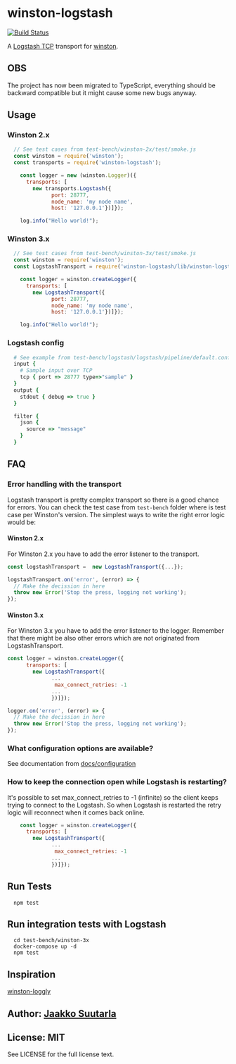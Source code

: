 # winston-logstash

[![Build Status](https://github.com/jaakkos/winston-logstash/actions/workflows/build-test.yaml/badge.svg)](https://github.com/jaakkos/winston-logstash/actions/workflows/build-test.yaml)

A [Logstash TCP][0] transport for [winston][1].

## OBS

The project has now been migrated to TypeScript, everything should be backward compatible but it might cause some new bugs anyway.

## Usage

### Winston 2.x

``` js
  // See test cases from test-bench/winston-2x/test/smoke.js
  const winston = require('winston');
  const transports = require('winston-logstash');

    const logger = new (winston.Logger)({
      transports: [
        new transports.Logstash({
              port: 28777,
              node_name: 'my node name',
              host: '127.0.0.1'})]});

    log.info("Hello world!");
```

### Winston 3.x

``` js
  // See test cases from test-bench/winston-3x/test/smoke.js
  const winston = require('winston');
  const LogstashTransport = require('winston-logstash/lib/winston-logstash-latest');

    const logger = winston.createLogger({
      transports: [
        new LogstashTransport({
              port: 28777,
              node_name: 'my node name',
              host: '127.0.0.1'})]});

    log.info("Hello world!");
```

### Logstash config

``` ruby
  # See example from test-bench/logstash/logstash/pipeline/default.conf
  input {
    # Sample input over TCP
    tcp { port => 28777 type=>"sample" }
  }
  output {
    stdout { debug => true }
  }

  filter {
    json {
      source => "message"
    }
  }

```

## FAQ

### Error handling with the transport

Logstash transport is pretty complex transport so there is a good chance for errors. You can check the test case from `test-bench` folder where is test case per Winston's version. The simplest ways to write the right error logic would be:

#### Winston 2.x

For Winston 2.x you have to add the error listener to the transport.


``` js
const logstashTransport =  new LogstashTransport({...});

logstashTransport.on('error', (error) => {
  // Make the decission in here
  throw new Error('Stop the press, logging not working');
});

```

#### Winston 3.x

For Winston 3.x you have to add the error listener to the logger. Remember that there might be also other errors which are not originated from LogstashTransport.


``` js
const logger = winston.createLogger({
      transports: [
        new LogstashTransport({
              ...
               max_connect_retries: -1
              ...
              })]});

logger.on('error', (error) => {
  // Make the decission in here
  throw new Error('Stop the press, logging not working');
});

```

### What configuration options are available?

See documentation from [docs/configuration](docs/configuration.md)

### How to keep the connection open while Logstash is restarting?

It's possible to set max_connect_retries to -1 (infinite) so the client keeps trying to connect to the Logstash. So when Logstash is restarted the retry logic will reconnect when it comes back online.

``` js
    const logger = winston.createLogger({
      transports: [
        new LogstashTransport({
              ...
               max_connect_retries: -1
              ...
              })]});
```

## Run Tests

```shell
  npm test
```

## Run integration tests with Logstash

```shell
  cd test-bench/winston-3x
  docker-compose up -d
  npm test
```

## Inspiration

[winston-loggly][2]

## Author: [Jaakko Suutarla](https://github.com/jaakkos)

## License: MIT

See LICENSE for the full license text.

[0]: http://logstash.net/
[1]: https://github.com/flatiron/winston
[2]: https://github.com/indexzero/winston-loggly
